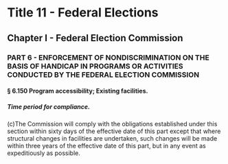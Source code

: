 
# Title 11 - Federal Elections
## Chapter I - Federal Election Commission
### PART 6 - ENFORCEMENT OF NONDISCRIMINATION ON THE BASIS OF HANDICAP IN PROGRAMS OR ACTIVITIES CONDUCTED BY THE FEDERAL ELECTION COMMISSION
#### § 6.150 Program accessibility; Existing facilities.
##### Time period for compliance.

(c)The Commission will comply with the obligations established under this section within sixty days of the effective date of this part except that where structural changes in facilities are undertaken, such changes will be made within three years of the effective date of this part, but in any event as expeditiously as possible.
